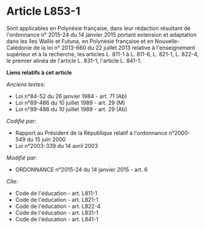 # Article L853-1

Sont applicables en Polynésie française, dans leur rédaction résultant de l'ordonnance n° 2015-24 du 14 janvier 2015 portant
extension et adaptation dans les îles Wallis et Futuna, en Polynésie française et en Nouvelle-Calédonie de la loi n° 2013-660
du 22 juillet 2013 relative à l'enseignement supérieur et à la recherche, les articles L. 811-1 à L. 811-6, L. 821-1, L.
822-4, le premier alinéa de l'article L. 831-1, l'article L. 841-1.

**Liens relatifs à cet article**

_Anciens textes_:

  - Loi n°84-52 du 26 janvier 1984 - art. 71 (Ab)
  - Loi n°89-486 du 10 juillet 1989 - art. 29 (M)
  - Loi n°89-486 du 10 juillet 1989 - art. 29 (Ab)

_Codifié par_:

  - Rapport au Président de la République relatif à l'ordonnance n°2000-549 du 15 juin 2000
  - Loi n°2003-339 du 14 avril 2003

_Modifié par_:

  - ORDONNANCE n°2015-24 du 14 janvier 2015 - art. 6

_Cite_:

  - Code de l'éducation - art. L811-1
  - Code de l'éducation - art. L821-1
  - Code de l'éducation - art. L822-4
  - Code de l'éducation - art. L831-1
  - Code de l'éducation - art. L841-1
